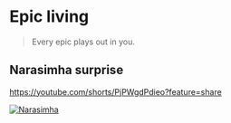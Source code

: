 # Epic living

> Every epic plays out in you.

## Narasimha surprise

https://youtube.com/shorts/PjPWgdPdieo?feature=share

[![Narasimha](https://img.youtube.com/vi/PjPWgdPdieo/0.jpg)](https://www.youtube.com/watch?v=PjPWgdPdieo)
